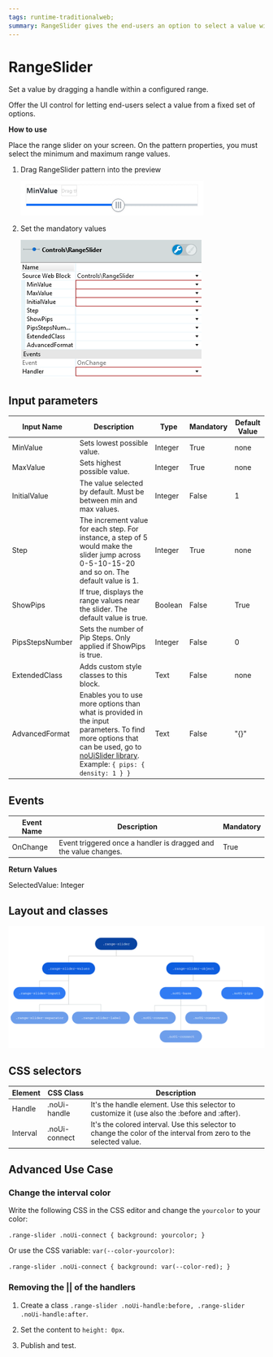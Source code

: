 ```yaml
---
tags: runtime-traditionalweb; 
summary: RangeSlider gives the end-users an option to select a value within a configured range by dragging a slider. 
---
```


# RangeSlider

Set a value by dragging a handle within a configured range.

Offer the UI control for letting end-users select a value from a fixed set of options.

**How to use**

Place the range slider on your screen. On the pattern properties, you must select the minimum and maximum range values.

1. Drag RangeSlider pattern into the preview
    
    ![](<images/rangeslider-image1.png>)

1. Set the mandatory values
    
    ![](<images/rangeslider-image2.png>)

## Input parameters

| **Input Name** |  **Description** |  **Type** | **Mandatory** | **Default Value** |
|---|---|---|---|---|
| MinValue  |  Sets lowest possible value. |  Integer | True | none |
| MaxValue  |  Sets highest possible value. |  Integer | True | none |
| InitialValue  |  The value selected by default. Must be between min and max values. |  Integer | False | 1 |
| Step  |  The increment value for each step. For instance, a step of 5 would make the slider jump across 0-5-10-15-20 and so on. The default value is 1. |  Integer | True | none |
| ShowPips  |  If true, displays the range values near the slider. The default value is true. |  Boolean | False | True |
| PipsStepsNumber  | Sets the number of Pip Steps. Only applied if ShowPips is true. |  Integer | False | 0 |
| ExtendedClass| Adds custom style classes to this block. | Text | False | none |
| AdvancedFormat  | Enables you to use more options than what is provided in the input parameters. To find more options that can be used, go to [noUiSlider library](https://refreshless.com/nouislider/ "noUiSlider library"). Example: `{ pips: { density: 1 } }` |  Text | False | "{}" |

## Events

| **Event Name** |  **Description** |  **Mandatory**  |
| ---|---|--- |  
| OnChange | Event triggered once a handler is dragged and the value changes.  |  True  |

**Return Values**

SelectedValue: Integer
  
## Layout and classes

![](<images/rangeslider-image3.png>)


## CSS selectors

| **Element** |  **CSS Class** |  **Description**  |
| ---|---|---  
| Handle |  .noUi-handle |  It's the handle element. Use this selector to customize it (use also the :before and :after).  |
| Interval  |  .noUi-connect  |  It's the colored interval. Use this selector to change the color of the interval from zero to the selected value.  |

## Advanced Use Case

### Change the interval color

Write the following CSS in the CSS editor and change the `yourcolor` to your color:

`.range-slider .noUi-connect {
background: yourcolor;
}` 

Or use the CSS variable: `var(--color-yourcolor)`:

`.range-slider .noUi-connect {
background: var(--color-red);
}`

### Removing the || of the handlers

1. Create a class `.range-slider .noUi-handle:before, .range-slider .noUi-handle:after`.

1. Set the content to `height: 0px`.

1. Publish and test.
